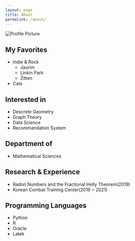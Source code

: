 ```yaml
---
layout: page
title: About
permalink: /about/
---
```


<img src="{{ site.baseurl }}/assets/profile.jpg" title="Profile Picture" class="profile">

## My Favorites
- Indie & Rock
  - Jaurim
  - Linkin Park
  - Zitten
- Cats

## Interested in
- Descrete Geometry
- Graph Theory
- Data Science
- Recommandation System

## Department of
- Mathematical Sciences

## Research & Experience
- Radon Numbers and the Fractional Helly Theorem(2019)
- Korean Combat Training Center(2019 ~ 2021)

## Programming Languages
- Python
- R
- Oracle
- Latek
